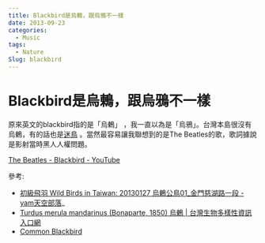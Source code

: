 ```yaml
---
title: Blackbird是烏鶇，跟烏鴉不一樣
date: 2013-09-23
categories:
  - Music
tags:
  - Nature
Slug: blackbird
---
```


# Blackbird是烏鶇，跟烏鴉不一樣

原來英文的blackbird指的是「烏鶇」 ，我一直以為是「烏鴉」。台灣本島很沒有烏鶇，有的話也是[迷鳥](http://zh.wikipedia.org/zh-tw/迷鸟) 。當然最容易讓我聯想到的是The Beatles的歌，歌詞據說是影射當時黑人人權問題。

[The Beatles - Blackbird - YouTube](https://www.youtube.com/watch?v=oAgceen153I)

參考:

* [初級飛羽 Wild Birds in Taiwan: 20130127 烏鶇公鳥01_金門慈湖路一段 - yam天空部落](http://blog.yam.com/birdprimaries/article/59717179)_
* [Turdus merula mandarinus (Bonaparte, 1850) 烏鶇 | 台灣生物多樣性資訊入口網](http://taibif.tw/zh/catalogue_of_life/page/ae2d-362a-2a5e-8dd5-a384-5646-8ad9-c707-namecode-380404)
* [Common Blackbird](http://en.wikipedia.org/wiki/Common_Blackbird)
